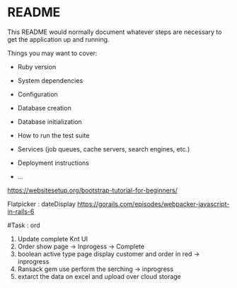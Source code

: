 # README

This README would normally document whatever steps are necessary to get the
application up and running.

Things you may want to cover:

* Ruby version

* System dependencies

* Configuration

* Database creation

* Database initialization

* How to run the test suite

* Services (job queues, cache servers, search engines, etc.)

* Deployment instructions

* ...

https://websitesetup.org/bootstrap-tutorial-for-beginners/

Flatpicker : dateDisplay
https://gorails.com/episodes/webpacker-javascript-in-rails-6

#Task : ord 
1. Update complete Knt UI
2. Order show page -> Inprogess -> Complete
3. boolean active type page display customer and order in red -> inprogress
3. Ransack gem use perform the serching -> inprogress
4. extarct the data on excel and upload over cloud storage